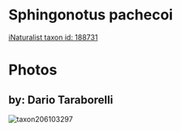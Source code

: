 
Sphingonotus pachecoi
=====================
  
[iNaturalist taxon id: 188731](https://www.inaturalist.org/taxa/188731)
# Photos

## by: Dario Taraborelli
  
![taxon206103297](https://inaturalist-open-data.s3.amazonaws.com/photos/220789572/medium.jpeg)